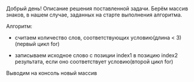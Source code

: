 Добрый день!
Описание решения поставленной задачи.
Берём массив знаков, в нашем случае, заданных на старте выполнения алгоритма.

Алгоритм:
- считаем количество слов, соответствующих условию(длина < 3)(первый цикл for)

- записываем исходное слово с позиции index1 в позицию index2 результата, если оно соответствует условию(второй цикл for)

Выводим на консоль новый массив